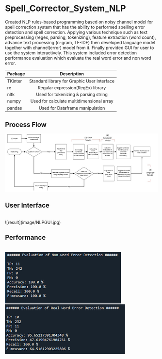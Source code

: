 # Spell_Corrector_System_NLP
Created NLP rules-based programming based on noisy channel model for spell correction system that has the ability to performed spelling error detection and spell correction. Applying various technique such as text preprocessing (regex, parsing, tokenizing), feature extraction (word count), advance text processing (n-gram, TF-IDF) then developed language model together with channel(error) model from it. Finally provided GUI for user to use the system interactively. This system included error detection performance evaluation which evaluate the real word error and non word error.

| Package       | Description                                 |
| ------------- |:-------------------------------------------:|
| TKinter       | Standard library for Graphic User Interface |
| re            | Regular expression(RegEx) library           | 
| nltk          | Used for tokenizing & parsing string        |
| numpy         | Used for calculate multidimensional array   |
| pandas        | Used for Dataframe manipulation             |    

## Process Flow
![result](image/nlpfc.png)

## User Interface 
<br>
![result](image/NLPGUI.jpg)</br>

## Performance

<br>![result](image/nonword.png)
<br>![result](image/realword.png)
